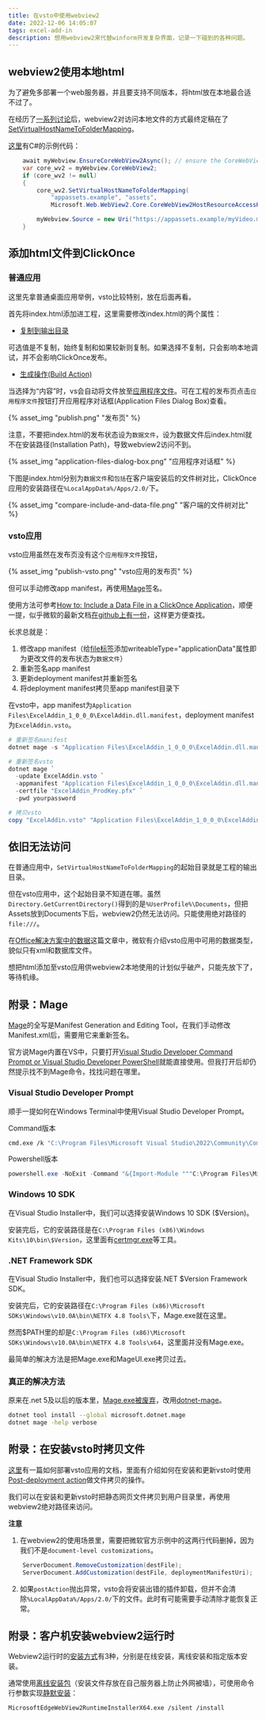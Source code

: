 ```yaml
---
title: 在vsto中使用webview2
date: 2022-12-06 14:05:07
tags: excel-add-in
description: 想用webview2来代替winform开发复杂界面，记录一下碰到的各种问题。
---
```

## webview2使用本地html
为了避免多部署一个web服务器，并且要支持不同版本，将html放在本地最合适不过了。

在经历了[一系列讨论](https://github.com/MicrosoftEdge/WebView2Feedback/issues/37)后，webview2对访问本地文件的方式最终定稿在了[SetVirtualHostNameToFolderMapping](https://learn.microsoft.com/en-us/microsoft-edge/webview2/reference/win32/icorewebview2_3?view=webview2-1.0.1462.37#setvirtualhostnametofoldermapping)。

[这里](https://github.com/microsoft/microsoft-ui-xaml/issues/1967#issuecomment-893621478)有C#的示例代码：
```csharp
    await myWebview.EnsureCoreWebView2Async(); // ensure the CoreWebView2 is created
    var core_wv2 = myWebview.CoreWebView2;
    if (core_wv2 != null)
    {
        core_wv2.SetVirtualHostNameToFolderMapping(
            "appassets.example", "assets",
            Microsoft.Web.WebView2.Core.CoreWebView2HostResourceAccessKind.Allow);

        myWebview.Source = new Uri("https://appassets.example/myVideo.mp4");
    }
```

## 添加html文件到ClickOnce

### 普通应用

这里先拿普通桌面应用举例，vsto比较特别，放在后面再看。

首先将index.html添加进工程，这里需要修改index.html的两个属性：

- [复制到输出目录](https://social.technet.microsoft.com/wiki/contents/articles/53248.visual-studio-copying-files-to-debug-or-release-folder.aspx)

可选值是不复制，始终复制和如果较新则复制。如果选择不复制，只会影响本地调试，并不会影响ClickOnce发布。

- [生成操作(Build Action)](https://learn.microsoft.com/en-us/visualstudio/ide/build-actions#build-action-values)

当选择为“内容”时，vs会自动将文件放至[应用程序文件](https://learn.microsoft.com/zh-cn/previous-versions/visualstudio/visual-studio-2015/deployment/how-to-specify-which-files-are-published-by-clickonce)。可在工程的发布页点击`应用程序文件`按钮打开应用程序对话框(Application Files Dialog Box)查看。

{% asset_img "publish.png" "发布页" %}

注意，不要把index.html的发布状态设为`数据文件`，设为数据文件后index.html就不在安装路径(Installation Path)，导致webview2访问不到。

{% asset_img "application-files-dialog-box.png" "应用程序对话框" %}

下图是index.html分别为`数据文件`和`包括`在客户端安装后的文件树对比，ClickOnce应用的安装路径在`%LocalAppData%/Apps/2.0/`下。

{% asset_img "compare-include-and-data-file.png" "客户端的文件树对比" %}

### vsto应用

vsto应用虽然在发布页没有这个`应用程序文件`按钮，

{% asset_img "publish-vsto.png" "vsto应用的发布页" %}

但可以手动修改app manifest，再使用[Mage](#附录mage)签名。

使用方法可参考[How to: Include a Data File in a ClickOnce Application](https://learn.microsoft.com/en-us/visualstudio/deployment/how-to-include-a-data-file-in-a-clickonce-application)，顺便一提，似乎微软的最新文档[在github上有一份](https://github.com/MicrosoftDocs/visualstudio-docs/blob/main/docs/deployment/how-to-include-a-data-file-in-a-clickonce-application.md)，这样更方便查找。

长求总就是：
1. 修改app manifest（给[file标签](https://learn.microsoft.com/en-us/visualstudio/deployment/file-element-clickonce-application#elements-and-attributes)添加writeableType="applicationData"属性即为更改文件的发布状态为`数据文件`）
2. 重新签名app manifest
3. 更新deployment manifest并重新签名
4. 将deployment manifest拷贝至app manifest目录下

在vsto中，app manifest为`Application Files\ExcelAddin_1_0_0_0\ExcelAddin.dll.manifest`，deployment manifest为`ExcelAddin.vsto`。

```powershell
# 重新签名manifest
dotnet mage -s "Application Files\ExcelAddin_1_0_0_0\ExcelAddin.dll.manifest" -certfile ExcelAddin_ProdKey.pfx -pwd yourpassword

# 重新签名vsto
dotnet mage `
  -update ExcelAddin.vsto `
  -appmanifest "Application Files\ExcelAddin_1_0_0_0\ExcelAddin.dll.manifest" `
  -certfile "ExcelAddin_ProdKey.pfx" `
  -pwd yourpassword

# 拷贝vsto
copy "ExcelAddin.vsto" "Application Files\ExcelAddin_1_0_0_0\ExcelAddin.vsto"
```

## 依旧无法访问

在普通应用中，`SetVirtualHostNameToFolderMapping`的起始目录就是工程的输出目录。

但在vsto应用中，这个起始目录不知道在哪。虽然`Directory.GetCurrentDirectory()`得到的是`%UserProfile%\Documents`，但把Assets放到Documents下后，webview2仍然无法访问。只能使用绝对路径的`file:///`。

在[Office解决方案中的数据](https://learn.microsoft.com/en-us/visualstudio/vsto/data-in-office-solutions)这篇文章中，微软有介绍vsto应用中可用的数据类型，貌似只有xml和数据库文件。

想把html添加至vsto应用供webview2本地使用的计划似乎破产，只能先放下了，等待机缘。

## 附录：Mage

[Mage](https://learn.microsoft.com/en-us/dotnet/framework/tools/mage-exe-manifest-generation-and-editing-tool)的全写是Manifest Generation and Editing Tool，在我们手动修改Manifest.xml后，需要用它来重新签名。

官方说Mage内置在VS中，只要打开[Visual Studio Developer Command Prompt or Visual Studio Developer PowerShell](https://learn.microsoft.com/en-us/visualstudio/ide/reference/command-prompt-powershell)就能直接使用。但我打开后却仍然提示找不到Mage命令，找找问题在哪里。

### Visual Studio Developer Prompt
顺手一提如何在Windows Terminal中使用Visual Studio Developer Prompt。

Command版本
```bash
cmd.exe /k "C:\Program Files\Microsoft Visual Studio\2022\Community\Common7\Tools\VsDevCmd.bat" -arch=x64 -host_arch=x64
```

Powershell版本
```powershell
powershell.exe -NoExit -Command "&{Import-Module """C:\Program Files\Microsoft Visual Studio\2022\Community\Common7\Tools\Microsoft.VisualStudio.DevShell.dll"""; Enter-VsDevShell 3f987db8 -SkipAutomaticLocation -DevCmdArguments """-arch=x64 -host_arch=x64"""}"
```

### Windows 10 SDK

在Visual Studio Installer中，我们可以选择安装Windows 10 SDK ($Version)。

安装完后，它的安装路径是在`C:\Program Files (x86)\Windows Kits\10\bin\$Version`，这里面有[certmgr.exe](https://learn.microsoft.com/en-us/dotnet/framework/tools/certmgr-exe-certificate-manager-tool)等工具。

### .NET Framework SDK

在Visual Studio Installer中，我们也可以选择安装.NET $Version Framework SDK。

安装完后，它的安装路径在`C:\Program Files (x86)\Microsoft SDKs\Windows\v10.0A\bin\NETFX 4.8 Tools\`下，Mage.exe就在这里。

然而$PATH里的却是`C:\Program Files (x86)\Microsoft SDKs\Windows\v10.0A\bin\NETFX 4.8 Tools\x64`，这里面并没有Mage.exe。

最简单的解决方法是把Mage.exe和MageUI.exe拷贝过去。

### 真正的解决方法

原来在.net 5及以后的版本里，[Mage.exe被废弃](https://learn.microsoft.com/en-us/visualstudio/deployment/clickonce-deployment-dotnet#mageexe)，改用[dotnet-mage](https://github.com/dotnet/deployment-tools/blob/main/Documentation/dotnet-mage/README.md)。

```bash
dotnet tool install --global microsoft.dotnet.mage
dotnet mage -help verbose
```

## 附录：在安装vsto时拷贝文件

[这里](https://learn.microsoft.com/en-us/visualstudio/vsto/deploying-an-office-solution-by-using-clickonce?view=vs-2022&tabs=csharp#Put)有一篇如何部署vsto应用的文档，里面有介绍如何在安装和更新vsto时使用[Post-deployment action](https://learn.microsoft.com/en-us/visualstudio/vsto/postactions-element-office-development-in-visual-studio#post-deployment-action-example)做文件拷贝的操作。

我们可以在安装和更新vsto时把静态网页文件拷贝到用户目录里，再使用webview2绝对路径来访问。

**注意**

1. 在webview2的使用场景里，需要把微软官方示例中的这两行代码删掉，因为我们不是`document-level customizations`。
```csharp
    ServerDocument.RemoveCustomization(destFile);
    ServerDocument.AddCustomization(destFile, deploymentManifestUri);
```

2. 如果`postAction`抛出异常，vsto会将安装出错的插件卸载，但并不会清除`%LocalAppData%/Apps/2.0/`下的文件。此时有可能需要手动清除才能恢复正常。

## 附录：客户机安装webview2运行时

Webview2运行时的[安装方式](https://learn.microsoft.com/en-us/microsoft-edge/webview2/concepts/distribution#understanding-the-options-at-the-runtime-download-page)有3种，分别是在线安装，离线安装和指定版本安装。

通常使用[离线安装包](https://msedge.sf.dl.delivery.mp.microsoft.com/filestreamingservice/files/7e516d67-e834-4e72-ae7b-fe18b0ea75bb/MicrosoftEdgeWebView2RuntimeInstallerX64.exe)（安装文件存放在自己服务器上防止外网被墙），可使用命令行参数实现[静默安装](https://learn.microsoft.com/en-us/microsoft-edge/webview2/concepts/distribution#offline-deployment)：
```bash
MicrosoftEdgeWebView2RuntimeInstallerX64.exe /silent /install
```
